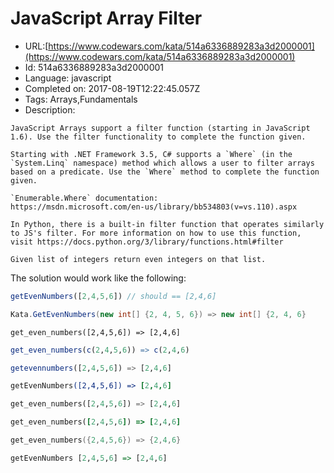 # JavaScript Array Filter

 - URL:[https://www.codewars.com/kata/514a6336889283a3d2000001](https://www.codewars.com/kata/514a6336889283a3d2000001)
 - Id: 514a6336889283a3d2000001
 - Language: javascript
 - Completed on: 2017-08-19T12:22:45.057Z
 - Tags: Arrays,Fundamentals
 - Description:
```if:javascript
JavaScript Arrays support a filter function (starting in JavaScript 1.6). Use the filter functionality to complete the function given. 
```
```if:csharp
Starting with .NET Framework 3.5, C# supports a `Where` (in the `System.Linq` namespace) method which allows a user to filter arrays based on a predicate. Use the `Where` method to complete the function given.

`Enumerable.Where` documentation:
https://msdn.microsoft.com/en-us/library/bb534803(v=vs.110).aspx
```

```if:python
In Python, there is a built-in filter function that operates similarly to JS's filter. For more information on how to use this function, visit https://docs.python.org/3/library/functions.html#filter
```

```if:haskell
Given list of integers return even integers on that list.
```
The solution would work like the following:
```javascript
getEvenNumbers([2,4,5,6]) // should == [2,4,6]
```

```csharp
Kata.GetEvenNumbers(new int[] {2, 4, 5, 6}) => new int[] {2, 4, 6}
```

```crystal
get_even_numbers([2,4,5,6]) => [2,4,6]
```

```r
get_even_numbers(c(2,4,5,6)) => c(2,4,6)
```

```julia
getevennumbers([2,4,5,6]) => [2,4,6]
```

```coffeescript
getEvenNumbers([2,4,5,6]) => [2,4,6]
```

```python
get_even_numbers([2,4,5,6]) => [2,4,6]
```

```ruby
get_even_numbers([2,4,5,6]) => [2,4,6]
```

```cpp
get_even_numbers({2,4,5,6}) => {2,4,6}
```

```haskell
getEvenNumbers [2,4,5,6] => [2,4,6]
```
